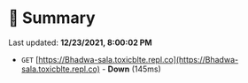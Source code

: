 # 📖 Summary
Last updated: **12/23/2021, 8:00:02 PM**

- `GET` [https://Bhadwa-sala.toxicblte.repl.co](https://Bhadwa-sala.toxicblte.repl.co) - **Down** (145ms)

